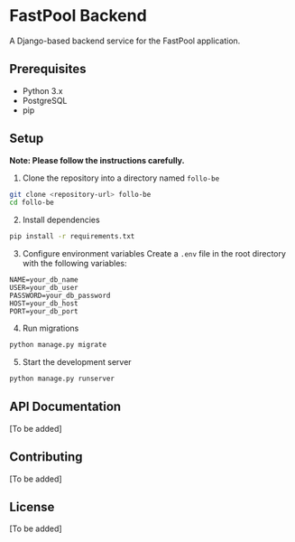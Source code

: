 # FastPool Backend

A Django-based backend service for the FastPool application.

## Prerequisites

- Python 3.x
- PostgreSQL
- pip

## Setup

**Note: Please follow the instructions carefully.**

1. Clone the repository into a directory named `follo-be`

```bash
git clone <repository-url> follo-be
cd follo-be
```

2. Install dependencies

```bash
pip install -r requirements.txt
```

3. Configure environment variables
   Create a `.env` file in the root directory with the following variables:

```
NAME=your_db_name
USER=your_db_user
PASSWORD=your_db_password
HOST=your_db_host
PORT=your_db_port
```

4. Run migrations

```bash
python manage.py migrate
```

5. Start the development server

```bash
python manage.py runserver
```

## API Documentation

[To be added]

## Contributing

[To be added]

## License

[To be added]
